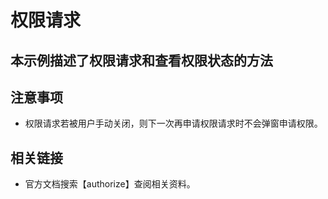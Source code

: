 # 权限请求

## 本示例描述了权限请求和查看权限状态的方法

## 注意事项
- 权限请求若被用户手动关闭，则下一次再申请权限请求时不会弹窗申请权限。


## 相关链接
- 官方文档搜索【authorize】查阅相关资料。